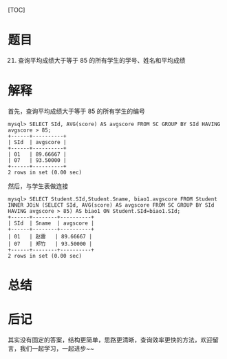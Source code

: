 [TOC]

# 题目
21. 查询平均成绩大于等于 85 的所有学生的学号、姓名和平均成绩

# 解释

首先，查询平均成绩大于等于 85 的所有学生的编号

```mysql
mysql> SELECT SId, AVG(score) AS avgscore FROM SC GROUP BY SId HAVING avgscore > 85;  
+------+----------+
| SId  | avgscore |
+------+----------+
| 01   | 89.66667 |
| 07   | 93.50000 |
+------+----------+
2 rows in set (0.00 sec)
```

然后，与学生表做连接

```mysql
mysql> SELECT Student.SId,Student.Sname, biao1.avgscore FROM Student INNER JOiN (SELECT SId, AVG(score) AS avgscore FROM SC GROUP BY SId HAVING avgscore > 85) AS biao1 ON Student.SId=biao1.SId;
+------+--------+----------+
| SId  | Sname  | avgscore |
+------+--------+----------+
| 01   | 赵雷   | 89.66667 |
| 07   | 郑竹   | 93.50000 |
+------+--------+----------+
2 rows in set (0.00 sec)
```

# 总结

# 后记

其实没有固定的答案，结构更简单，思路更清晰，查询效率更快的方法，欢迎留言，我们一起学习，一起进步~~